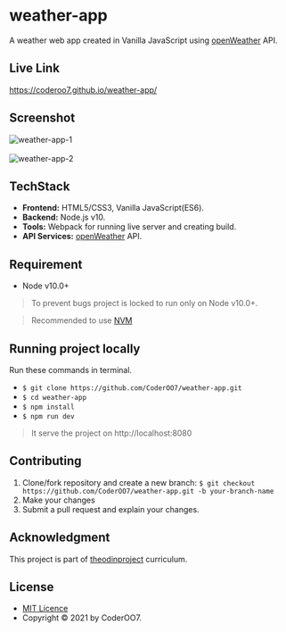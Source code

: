 # weather-app

A weather web app created in Vanilla JavaScript using [openWeather](https://openweathermap.org/api) API.

## Live Link

https://coderoo7.github.io/weather-app/

## Screenshot

![weather-app-1](https://user-images.githubusercontent.com/67546884/106535542-58382280-64ee-11eb-8bdc-dd21ffcfcba6.png)<br><br>
![weather-app-2](https://user-images.githubusercontent.com/67546884/106535562-65551180-64ee-11eb-9ce7-b6f967cfc09f.png)

## TechStack

- **Frontend:** HTML5/CSS3, Vanilla JavaScript(ES6).
- **Backend:** Node.js v10.
- **Tools:** Webpack for running live server and creating build.
- **API Services:** [openWeather](https://openweathermap.org/api) API.

## Requirement

- Node v10.0+

> To prevent bugs project is locked to run only on Node v10.0+.

> Recommended to use [NVM](https://github.com/creationix/nvm)

## Running project locally

Run these commands in terminal.

- `$ git clone https://github.com/CoderOO7/weather-app.git`
- `$ cd weather-app`
- `$ npm install`
- `$ npm run dev`

> It serve the project on http://localhost:8080

## Contributing

1. Clone/fork repository and create a new branch: `$ git checkout https://github.com/CoderOO7/weather-app.git -b your-branch-name`
2. Make your changes
3. Submit a pull request and explain your changes.

## Acknowledgment

This project is part of [theodinproject](http://theodinproject.com/) curriculum.

## License

- [MIT Licence](https://opensource.org/licenses/MIT)
- Copyright &copy; 2021 by CoderOO7.
